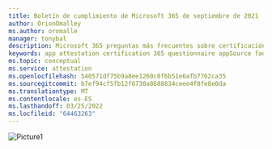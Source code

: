 ```yaml
---
title: Boletín de cumplimiento de Microsoft 365 de septiembre de 2021
author: OrionOmalley
ms.author: oromalle
manager: tonybal
description: Microsoft 365 preguntas más frecuentes sobre certificación
keywords: app attestation certification 365 questionnaire appSource faq newsletter
ms.topic: conceptual
ms.service: attestation
ms.openlocfilehash: 540571df75b9a8ee1260c0f6b51e6afb7762ca35
ms.sourcegitcommit: b7ef94cf5fb12f6730a8688834ceee4f8fe8e0da
ms.translationtype: MT
ms.contentlocale: es-ES
ms.lasthandoff: 03/25/2022
ms.locfileid: "64463263"
---
```

![Picture1](../media/NewsletterSept2021.jpg)
